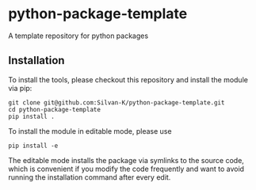 # python-package-template

A template repository for python packages

## Installation

To install the tools, please checkout this repository and install the module via pip:

```
git clone git@github.com:Silvan-K/python-package-template.git
cd python-package-template
pip install .

```

To install the module in editable mode, please use 

```
pip install -e

```

The editable mode installs the package via symlinks to the source code, which is
convenient if you modify the code frequently and want to avoid running the
installation command after every edit.